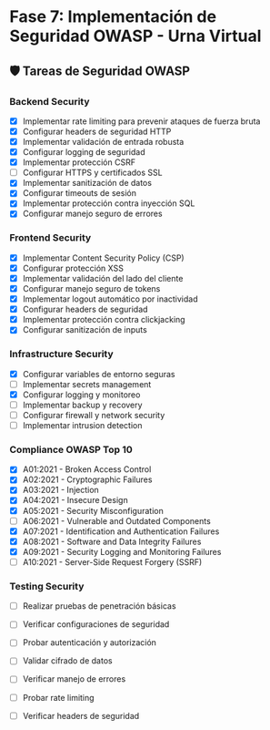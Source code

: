 # Fase 7: Implementación de Seguridad OWASP - Urna Virtual

## 🛡️ Tareas de Seguridad OWASP

### Backend Security
- [x] Implementar rate limiting para prevenir ataques de fuerza bruta
- [x] Configurar headers de seguridad HTTP
- [x] Implementar validación de entrada robusta
- [x] Configurar logging de seguridad
- [x] Implementar protección CSRF
- [ ] Configurar HTTPS y certificados SSL
- [x] Implementar sanitización de datos
- [x] Configurar timeouts de sesión
- [x] Implementar protección contra inyección SQL
- [x] Configurar manejo seguro de errores

### Frontend Security
- [x] Implementar Content Security Policy (CSP)
- [x] Configurar protección XSS
- [x] Implementar validación del lado del cliente
- [x] Configurar manejo seguro de tokens
- [x] Implementar logout automático por inactividad
- [x] Configurar headers de seguridad
- [x] Implementar protección contra clickjacking
- [x] Configurar sanitización de inputs

### Infrastructure Security
- [x] Configurar variables de entorno seguras
- [ ] Implementar secrets management
- [x] Configurar logging y monitoreo
- [ ] Implementar backup y recovery
- [ ] Configurar firewall y network security
- [ ] Implementar intrusion detection

### Compliance OWASP Top 10
- [x] A01:2021 - Broken Access Control
- [x] A02:2021 - Cryptographic Failures
- [x] A03:2021 - Injection
- [x] A04:2021 - Insecure Design
- [x] A05:2021 - Security Misconfiguration
- [ ] A06:2021 - Vulnerable and Outdated Components
- [x] A07:2021 - Identification and Authentication Failures
- [x] A08:2021 - Software and Data Integrity Failures
- [x] A09:2021 - Security Logging and Monitoring Failures
- [ ] A10:2021 - Server-Side Request Forgery (SSRF)

### Testing Security
- [ ] Realizar pruebas de penetración básicas
- [ ] Verificar configuraciones de seguridad
- [ ] Probar autenticación y autorización
- [ ] Validar cifrado de datos
- [ ] Verificar manejo de errores
- [ ] Probar rate limiting
- [ ] Verificar headers de seguridad

